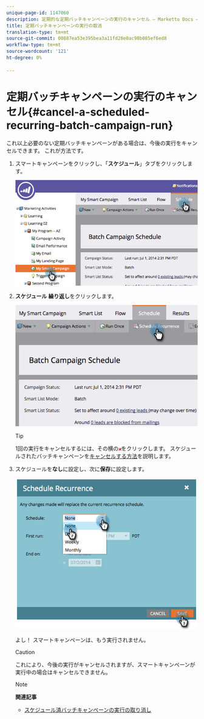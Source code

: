 ```yaml
---
unique-page-id: 1147060
description: 定期的な定期バッチキャンペーンの実行のキャンセル — Marketto Docs — 製品ドキュメント
title: 定期バッチキャンペーンの実行の取消
translation-type: tm+mt
source-git-commit: 00887ea53e395bea3a11fd28e0ac98b085ef6ed8
workflow-type: tm+mt
source-wordcount: '121'
ht-degree: 0%

---
```



# 定期バッチキャンペーンの実行のキャンセル{#cancel-a-scheduled-recurring-batch-campaign-run}

これ以上必要のない定期バッチキャンペーンがある場合は、今後の実行をキャンセルできます。 これが方法です。

1. スマートキャンペーンをクリックし、「**スケジュール**」タブをクリックします。

   ![](assets/image2014-9-22-16-3a44-3a51.png)

1. **スケジュール** **繰り返し**&#x200B;をクリックします。

   ![](assets/image2014-9-22-16-3a44-3a55.png)

   >[!TIP]
   >
   >1回の実行をキャンセルするには、その横の![—](assets/image2014-9-22-16-3a45-3a42.png)をクリックします。 スケジュールされたバッチキャンペーンを[キャンセルする方法](cancel-a-scheduled-batch-campaign-run.md)を説明します。

1. スケジュールを&#x200B;**なし**&#x200B;に設定し、次に&#x200B;**保存**&#x200B;に設定します。

   ![](assets/image2014-9-22-16-3a45-3a56.png)

   よし！ スマートキャンペーンは、もう実行されません。

   >[!CAUTION]
   >
   >これにより、今後の実行がキャンセルされますが、スマートキャンペーンが実行中の場合はキャンセルできません。

   >[!NOTE]
   >
   >**関連記事**
   >
   >    
   >    
   >    * [スケジュール済バッチキャンペーンの実行の取り消し](cancel-a-scheduled-batch-campaign-run.md)


